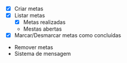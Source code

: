 - [x] Criar metas
- [x] Listar metas
    - [x] Metas realizadas
    - Mestas abertas
- [x] Marcar/Desmarcar metas como concluídas
- Remover metas
- Sistema de mensagem
